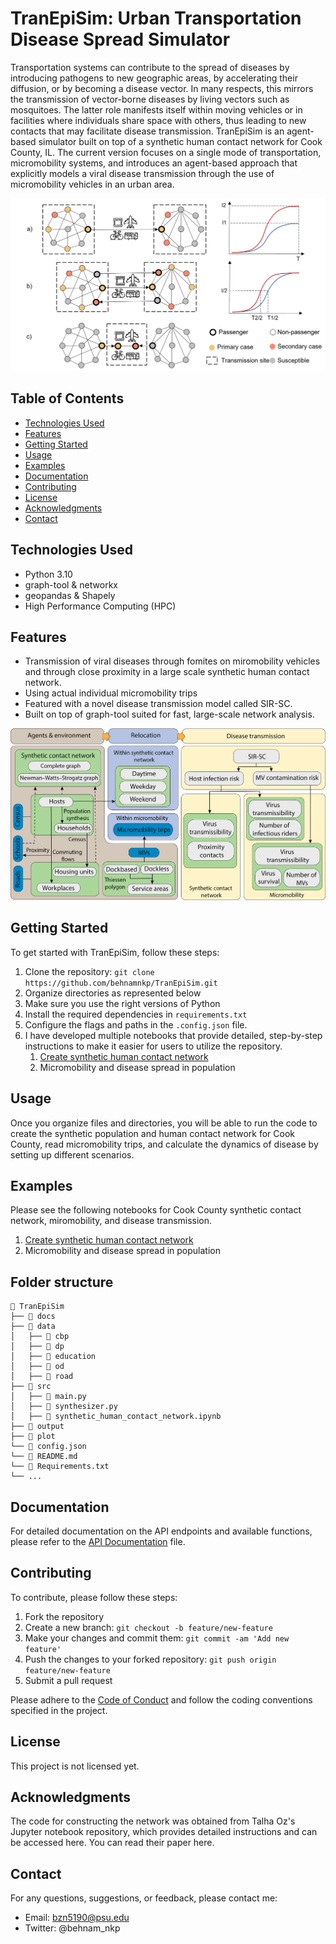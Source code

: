 # TranEpiSim: Urban Transportation Disease Spread Simulator

Transportation systems can contribute to the spread of diseases by introducing pathogens to new geographic areas, by accelerating their diffusion, or by becoming a disease vector. In many respects, this mirrors the transmission of vector-borne diseases by living vectors such as mosquitoes. The latter role manifests itself within moving vehicles or in facilities where individuals share space with others, thus leading to new contacts that may facilitate disease transmission. TranEpiSim is an agent-based simulator built on top of a synthetic human contact network for Cook County, IL. The current version focuses on a single mode of transportation, micromobility systems, and introduces an agent-based approach that explicitly models a viral disease transmission through the use of micromobility vehicles in an urban area.  

![Transportation and epidemics](plot/transportation_and_epidemics.png)

## Table of Contents

- [Technologies Used](#technologies-used)
- [Features](#features)
- [Getting Started](#getting-started)
- [Usage](#usage)
- [Examples](#examples)
- [Documentation](#documentation)
- [Contributing](#contributing)
- [License](#license)
- [Acknowledgments](#acknowledgments)
- [Contact](#contact)

## Technologies Used

- Python 3.10
- graph-tool & networkx
- geopandas & Shapely
- High Performance Computing (HPC)

## Features

- Transmission of viral diseases through fomites on miromobility vehicles and through close proximity in a large scale synthetic human contact network.
- Using actual individual micromobility trips
- Featured with a novel disease transmission model called SIR-SC.
- Built on top of graph-tool suited for fast, large-scale network analysis.

![AMB model](plot/platform.png)

## Getting Started

To get started with TranEpiSim, follow these steps:

1. Clone the repository: `git clone https://github.com/behnamnkp/TranEpiSim.git`
2. Organize directories as represented below
3. Make sure you use the right versions of Python
4. Install the required dependencies in `requirements.txt`
5. Configure the flags and paths in the `.config.json` file. 
6. I have developed multiple notebooks that provide detailed, step-by-step instructions to make it easier for users to utilize the repository.
   1. [Create synthetic human contact network](src/synthetic_human_contact_network.ipynb)
   2. Micromobility and disease spread in population

## Usage
Once you organize files and directories, you will be able to run the code to create the synthetic population and human contact network for Cook County, read micromobility trips, and calculate the dynamics of disease by setting up different scenarios.

## Examples
Please see the following notebooks for Cook County synthetic contact network, miromobility, and disease transmission.
   1. [Create synthetic human contact network](src/synthetic_human_contact_network.ipynb)
   2. Micromobility and disease spread in population


## Folder structure
```
📁 TranEpiSim
├── 📁 docs
├── 📁 data
│   ├── 📁 cbp
│   ├── 📁 dp
│   ├── 📁 education
│   ├── 📁 od
│   ├── 📁 road
├── 📁 src
│   ├── 🐍 main.py
│   ├── 🐍 synthesizer.py
│   ├── 📝 synthetic_human_contact_network.ipynb
├── 📁 output
├── 📁 plot             
└── 📄 config.json
└── 📄 README.md
└── 📄 Requirements.txt
└── ...
```

## Documentation

For detailed documentation on the API endpoints and available functions, please refer to the [API Documentation](docs/api-docs.md) file.

## Contributing

To contribute, please follow these steps:

1. Fork the repository
2. Create a new branch: `git checkout -b feature/new-feature`
3. Make your changes and commit them: `git commit -am 'Add new feature'`
4. Push the changes to your forked repository: `git push origin feature/new-feature`
5. Submit a pull request

Please adhere to the [Code of Conduct](CODE_OF_CONDUCT.md) and follow the coding conventions specified in the project.

## License

This project is not licensed yet.

## Acknowledgments

The code for constructing the network was obtained from Talha Oz's Jupyter notebook repository, which provides detailed instructions and can be accessed here. You can read their paper here.

## Contact

For any questions, suggestions, or feedback, please contact me:

- Email: bzn5190@psu.edu
- Twitter: @behnam_nkp